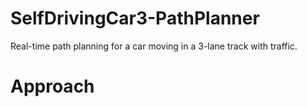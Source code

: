 # SelfDrivingCar3-PathPlanner
Real-time path planning for a car moving in a 3-lane track with traffic.

# Approach
